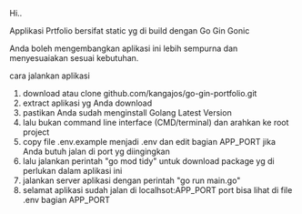 Hi.. 

Applikasi Prtfolio bersifat static yg di build dengan Go Gin Gonic

Anda boleh mengembangkan aplikasi ini lebih sempurna dan menyesuaiakan sesuai kebutuhan.

cara jalankan aplikasi

1. download atau clone github.com/kangajos/go-gin-portfolio.git
2. extract aplikasi yg Anda download
3. pastikan Anda sudah menginstall Golang Latest Version
4. lalu bukan command line interface (CMD/terminal) dan arahkan ke root project
5. copy file .env.example menjadi .env dan edit bagian APP_PORT jika Anda butuh jalan di port yg diingingkan
6. lalu jalankan perintah "go mod tidy" untuk download package yg di perlukan dalam aplikasi ini
7. jalankan server aplikasi dengan perintah "go run main.go"
8. selamat aplikasi sudah jalan di localhsot:APP_PORT port bisa lihat di file .env bagian APP_PORT